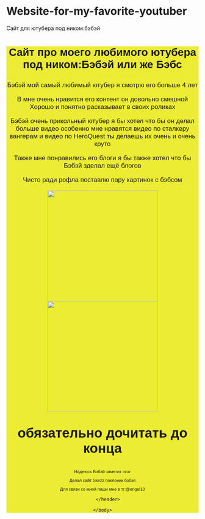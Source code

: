 # Website-for-my-favorite-youtuber
Сайт для ютубера под ником:бэбэй
<html>
    <title>Сайт для Бэбса</title>
    <body>
        <header style="background-color:rgb(236, 236, 52);">
            <h1 style="font-family:sans-serif;">
                 Сайт про моего любимого ютубера под ником:Бэбэй или же Бэбс</p>
            </h1>
           <p style="font-family:sans-serif;font-size:17px;">Бэбэй мой самый любимый ютубер я смотрю его больше 4 лет</p>
           <p style="font-family:sans-serif;font-size:17px;">B мне очень нравится его контент он довольно смешной Хорошо и понятно расказывает в своих роликах</p>
           <p style="font-family:sans-serif;font-size:17px;">Бэбэй очень прикольный ютубер я бы хотел что бы он делал больше видео особенно мне нравятся видео по сталкеру вангерам и видео по HeroQuest ты делаешь их очень и очень круто</p>
           <p style="font-family:sans-serif;font-size:17px;">Также мне понравились его блоги я бы также хотел что бы Бэбэй зделал ещё блогов</p>
           <p style="font-family:sans-serif;font-size:17px;">Чисто ради рофла поставлю пару картинок с бэбсом</p>
           <img src="https://static-cdn.jtvnw.net/jtv_user_pictures/degrastream-profile_image-907a66f5e32910cd-300x300.jpeg"height="290px" width="290px"/>
           <img src="https://i.ytimg.com/vi/BzHlDE_aYt8/maxresdefault.jpg"height="290px" width="290px"/>
           <p style="font-size:35px;font-family:sans-serif;"><b>обязательно дочитать до конца</b></p>
           <p style="font-size:11px;font-family:sans-serif">Надеюсь Бэбэй заметит этот</p>
           <p style="font-size:11px;font-family:sans-serif">Делал сайт Skezz поклоник бэбэя</p>
           <p style="font-size:11px;font-family:sans-serif">Для связи со мной пиши мне в тг:@engel10</p>
                

            
        </header>

    </body>

</html>
